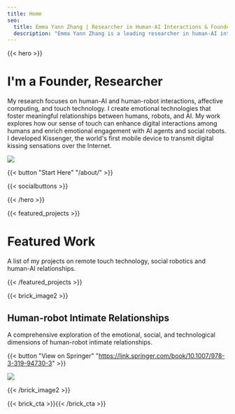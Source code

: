 ```yaml
---
title: Home
seo:
  title: Emma Yann Zhang | Researcher in Human-AI Interactions & Founder of KissengerAI
  description: "Emma Yann Zhang is a leading researcher in human-AI interactions, human-robot relationships, affective computing, touch and haptic technology. She is creator of Kissenger and Founder of KissengerAI. Explore her work, resesarch, and publications."
---
```


{{< hero >}}

# I'm a Founder, Researcher

My research focuses on human-AI and human-robot interactions, affective computing, and touch technology. I create emotional technologies that foster meaningful relationships between humans, robots, and AI. My work explores how our sense of touch can enhance digital interactions among humans and enrich emotional engagement with AI agents and social robots. I developed Kissenger, the world's first mobile device to transmit digital kissing sensations over the Internet.

![](/uploads/home/emma.jpg)

{{< button "Start Here" "/about/" >}}

{{< socialbuttons >}}

{{< /hero >}}

{{< featured_projects >}}
# Featured Work

A list of my projects on remote touch technology, social robotics and human-AI relationships.

{{< /featured_projects >}}

{{< brick_image2 >}}

## Human-robot Intimate Relationships

A comprehensive exploration of the emotional, social, and technological dimensions of human-robot intimate relationships.

{{< button "View on Springer" "https://link.springer.com/book/10.1007/978-3-319-94730-3" >}}

![](/uploads/publications/springer%20book.png)

{{< /brick_image2 >}}

{{< brick_cta >}}{{< /brick_cta >}}